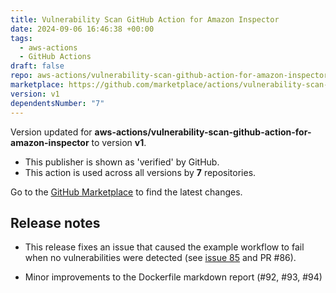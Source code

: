 ```yaml
---
title: Vulnerability Scan GitHub Action for Amazon Inspector
date: 2024-09-06 16:46:38 +00:00
tags:
  - aws-actions
  - GitHub Actions
draft: false
repo: aws-actions/vulnerability-scan-github-action-for-amazon-inspector
marketplace: https://github.com/marketplace/actions/vulnerability-scan-github-action-for-amazon-inspector
version: v1
dependentsNumber: "7"
---
```



Version updated for **aws-actions/vulnerability-scan-github-action-for-amazon-inspector** to version **v1**.
- This publisher is shown as 'verified' by GitHub.
- This action is used across all versions by **7** repositories.

Go to the [GitHub Marketplace](https://github.com/marketplace/actions/vulnerability-scan-github-action-for-amazon-inspector) to find the latest changes.

## Release notes

- This release fixes an issue that caused the example workflow to fail when no vulnerabilities were detected (see [issue 85](https://github.com/aws-actions/vulnerability-scan-github-action-for-amazon-inspector/issues/85) and PR #86).

- Minor improvements to the Dockerfile markdown report (#92, #93, #94)
